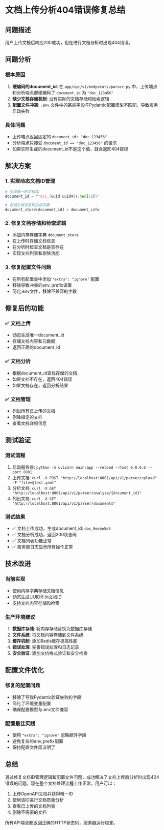 # 文档上传分析404错误修复总结

## 问题描述
用户上传文档后响应200成功，但在进行文档分析时出现404错误。

## 问题分析

### 根本原因
1. **硬编码的document_id**: 在 `app/api/v1/endpoints/parser.py` 中，上传端点和分析端点都硬编码了 `document_id` 为 `"doc_123456"`
2. **缺少文档存储机制**: 没有实际的文档存储和检索逻辑
3. **配置文件冲突**: `.env` 文件中的某些字段与Pydantic配置模型不匹配，导致服务启动失败

### 具体问题
- 上传端点返回固定的 `document_id: "doc_123456"`
- 分析端点只接受 `document_id == "doc_123456"` 的请求
- 如果实际生成的document_id不是这个值，就会返回404错误

## 解决方案

### 1. 实现动态文档ID管理
```python
# 生成唯一的文档ID
document_id = f"doc_{uuid.uuid4().hex[:8]}"

# 存储文档信息到内存字典
document_store[document_id] = document_info
```

### 2. 修复文档存储和检索逻辑
- 添加内存存储字典 `document_store`
- 在上传时存储文档信息
- 在分析时检查文档是否存在
- 实现文档列表和删除功能

### 3. 修复配置文件问题
- 在所有配置类中添加 `"extra": "ignore"` 配置
- 移除导致冲突的env_prefix设置
- 简化.env文件，移除不兼容的字段

## 修复后的功能

### ✅ 文档上传
- 动态生成唯一document_id
- 存储文档内容和元数据
- 返回正确的document_id

### ✅ 文档分析
- 根据document_id查找存储的文档
- 如果文档不存在，返回404错误
- 如果文档存在，返回分析结果

### ✅ 文档管理
- 列出所有已上传的文档
- 删除指定的文档
- 查看文档详细信息

## 测试验证

### 测试流程
1. 启动服务器: `python -m uvicorn main:app --reload --host 0.0.0.0 --port 8001`
2. 上传文档: `curl -X POST "http://localhost:8001/api/v1/parser/upload" -F "file=@test.yaml"`
3. 分析文档: `curl -X GET "http://localhost:8001/api/v1/parser/analyze/{document_id}"`
4. 列出文档: `curl -X GET "http://localhost:8001/api/v1/parser/documents"`

### 测试结果
- ✅ 文档上传成功，生成document_id: `doc_9eebe5e5`
- ✅ 文档分析成功，返回200状态码
- ✅ 文档列表功能正常
- ✅ 服务器日志显示所有操作正常

## 技术改进

### 当前实现
- 使用内存字典存储文档信息
- 动态生成UUID作为文档ID
- 支持文档内容存储和检索

### 生产环境建议
1. **数据库存储**: 将内存存储替换为数据库存储
2. **文件系统**: 将文档内容存储到文件系统
3. **缓存机制**: 添加Redis缓存提高性能
4. **错误处理**: 完善错误处理和日志记录
5. **安全验证**: 添加文档格式验证和安全检查

## 配置文件优化

### 修复的配置问题
- 移除了导致Pydantic验证失败的字段
- 简化了环境变量配置
- 确保配置模型与.env文件兼容

### 配置最佳实践
- 使用 `"extra": "ignore"` 忽略额外字段
- 避免复杂的env_prefix配置
- 保持配置文件简洁明了

## 总结

通过修复文档ID管理逻辑和配置文件问题，成功解决了文档上传后分析时出现404错误的问题。现在整个文档处理流程工作正常，用户可以：

1. 上传OpenAPI文档并获得唯一ID
2. 使用该ID进行文档质量分析
3. 查看已上传的文档列表
4. 删除不需要的文档

所有API端点都返回正确的HTTP状态码，服务器运行稳定。
